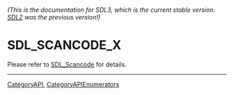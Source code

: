###### (This is the documentation for SDL3, which is the current stable version. [SDL2](https://wiki.libsdl.org/SDL2/) was the previous version!)
# SDL_SCANCODE_X

Please refer to [SDL_Scancode](SDL_Scancode) for details.

----
[CategoryAPI](CategoryAPI), [CategoryAPIEnumerators](CategoryAPIEnumerators)

